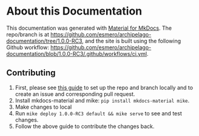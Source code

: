 # About this Documentation

This documentation was generated with [Material for MkDocs](https://squidfunk.github.io/mkdocs-material/). The repo/branch is at <https://github.com/esmero/archipelago-documentation/tree/1.0.0-RC3>, and the site is built using the following Github workflow: <https://github.com/esmero/archipelago-documentation/blob/1.0.0-RC3/.github/workflows/ci.yml>.

## Contributing

1. First, please see [this guide](giveortake.md) to set up the repo and branch locally and to create an issue and corresponding pull request.
2. Install mkdocs-material and mike: `pip install mkdocs-material mike`.
3. Make changes to local
4. Run `mike deploy 1.0.0-RC3 default && mike serve` to see and test changes.
5. Follow the above guide to contribute the changes back.
